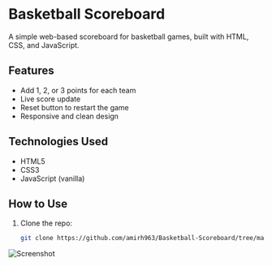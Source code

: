 # Basketball Scoreboard

A simple web-based scoreboard for basketball games, built with HTML, CSS, and JavaScript.

## Features

- Add 1, 2, or 3 points for each team
- Live score update
- Reset button to restart the game
- Responsive and clean design

## Technologies Used

- HTML5
- CSS3
- JavaScript (vanilla)

## How to Use

1. Clone the repo:
   ```bash
   git clone https://github.com/amirh963/Basketball-Scoreboard/tree/main
![Screenshot](screenshot.jpg)
